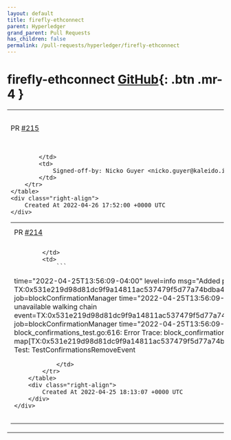```yaml
---
layout: default
title: firefly-ethconnect
parent: Hyperledger
grand_parent: Pull Requests
has_children: false
permalink: /pull-requests/hyperledger/firefly-ethconnect
---
```


# firefly-ethconnect <span class="fs-3 right-align">[GitHub](https://github.com/hyperledger/firefly-ethconnect){: .btn .mr-4 }</span>


<div>
    <table>
        <tr>
            <td>
                PR <a href="https://github.com/hyperledger/firefly-ethconnect/pull/215" class=".btn">#215</a>
            </td>
            <td>
                <b>
                    Fix release GitHub action
                </b>
            </td>
        </tr>
        <tr>
            <td>
                
            </td>
            <td>
                Signed-off-by: Nicko Guyer <nicko.guyer@kaleido.io>
            </td>
        </tr>
    </table>
    <div class="right-align">
        Created At 2022-04-26 17:52:00 +0000 UTC
    </div>
</div>

<div>
    <table>
        <tr>
            <td>
                PR <a href="https://github.com/hyperledger/firefly-ethconnect/pull/214" class=".btn">#214</a>
            </td>
            <td>
                <b>
                    Intermittent failure in TestConfirmationsRemoveEvent
                </b>
            </td>
        </tr>
        <tr>
            <td>
                
            </td>
            <td>
                ```
time="2022-04-25T13:56:09-04:00" level=info msg="Added pending event TX:0x531e219d98d81dc9f9a14811ac537479f5d77a74bdba47629bfbebe2d7663ce7|BLOCK:/0x0e32d749a86cfaf551d528b5b121cea456f980a39e5b8136eb8e85dbc744a542|INDEX:|LOG:" job=blockConfirmationManager
time="2022-04-25T13:56:09-04:00" level=info msg="Created block filter: 0x7b9" job=blockConfirmationManager
time="2022-04-25T13:56:09-04:00" level=info msg="Block 1002 unavailable walking chain event=TX:0x531e219d98d81dc9f9a14811ac537479f5d77a74bdba47629bfbebe2d7663ce7|BLOCK:/0x0e32d749a86cfaf551d528b5b121cea456f980a39e5b8136eb8e85dbc744a542|INDEX:|LOG:" job=blockConfirmationManager
time="2022-04-25T13:56:09-04:00" level=debug msg="Block confirmation listener stopping" job=blockConfirmationManager
--- FAIL: TestConfirmationsRemoveEvent (0.00s)
    block_confirmations_test.go:616: 
        	Error Trace:	block_confirmations_test.go:616
        	Error:      	Should be empty, but was map[TX:0x531e219d98d81dc9f9a14811ac537479f5d77a74bdba47629bfbebe2d7663ce7|BLOCK:/0x0e32d749a86cfaf551d528b5b121cea456f980a39e5b8136eb8e85dbc744a542|INDEX:|LOG::0x1400038c1e0]
        	Test:       	TestConfirmationsRemoveEvent
```
            </td>
        </tr>
    </table>
    <div class="right-align">
        Created At 2022-04-25 18:13:07 +0000 UTC
    </div>
</div>

